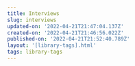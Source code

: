 ```yaml
---
title: Interviews
slug: interviews
updated-on: '2022-04-21T21:47:04.137Z'
created-on: '2022-04-21T21:46:56.022Z'
published-on: '2022-04-21T21:52:40.789Z'
layout: '[library-tags].html'
tags: library-tags
---
```



